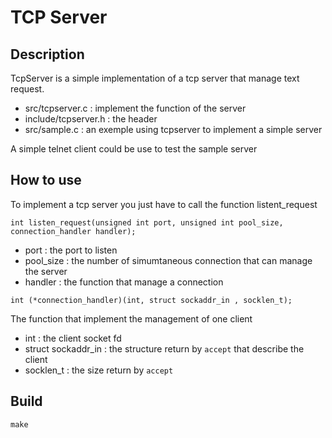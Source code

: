 # TCP Server

## Description 
TcpServer is a simple implementation of a tcp server that manage text request. 
* src/tcpserver.c : implement the function of the server
* include/tcpserver.h : the header
* src/sample.c : an exemple using tcpserver to implement a simple server

A simple telnet client could be use to test the sample server

## How to use
To implement a tcp server you just have to call the function listent_request

```int listen_request(unsigned int port, unsigned int pool_size, connection_handler handler); ```

* port : the port to listen
* pool_size : the number of simumtaneous connection that can manage the server
* handler : the function that manage a connection

```int (*connection_handler)(int, struct sockaddr_in , socklen_t);```

The function that implement the management of one client
* int : the client socket fd
* struct sockaddr_in : the structure return by ``accept`` that describe the client
* socklen_t : the size return by ``accept``

## Build
``` make ```

